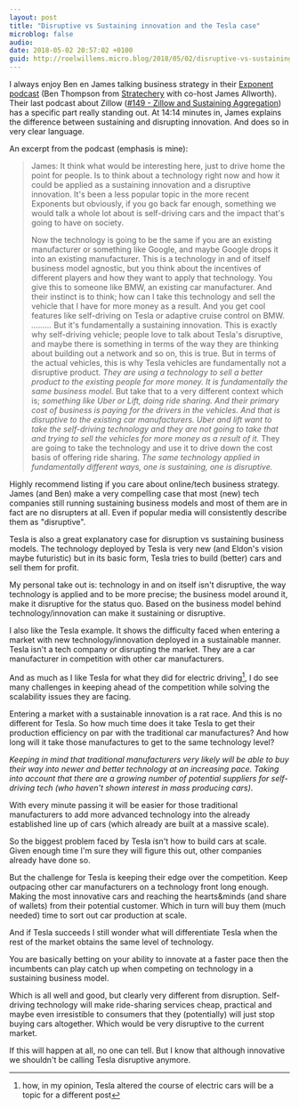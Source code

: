 ```yaml
---
layout: post
title: "Disruptive vs Sustaining innovation and the Tesla case"
microblog: false
audio: 
date: 2018-05-02 20:57:02 +0100
guid: http://roelwillems.micro.blog/2018/05/02/disruptive-vs-sustaining.html
---
```

I always enjoy Ben en James talking business strategy in their [Exponent podcast](http://exponent.fm) (Ben Thompson from [Stratechery](https://stratechery.com) with co-host James Allworth). Their last podcast about Zillow ([#149 - Zillow and Sustaining Aggregation](http://exponent.fm/episode-149-zillow-and-sustaining-aggregation/)) has a specific part really standing out. At 14:14 minutes in, James explains the difference between sustaining and disrupting innovation. And does so in very clear language. 

An excerpt from the podcast (emphasis is mine):
> James: It think what would be interesting here, just to drive home the point for people. Is to think about a technology right now and how it could be applied as a sustaining innovation and a disruptive innovation. It's been a less popular topic in the more recent Exponents but obviously, if you go back far enough, something we would talk a whole lot about is self-driving cars and the impact that's going to have on society.
> 
> Now the technology is going to be the same if you are an existing manufacturer or something like Google, and maybe Google drops it into an existing manufacturer. This is a technology in and of itself business model agnostic, but you think about the incentives of different players and how they want to apply that technology. You give this to someone like BMW, an existing car manufacturer. And their instinct is to think; how can I take this technology and sell the vehicle that I have for more money as a result. And you get cool features like self-driving on Tesla or adaptive cruise control on BMW. _........._ But it's fundamentally a sustaining innovation. This is exactly why self-driving vehicle; people love to talk about Tesla's disruptive, and maybe there is something in terms of the way they are thinking about building out a network and so on, this is true. But in terms of the actual vehicles, this is why Tesla vehicles are fundamentally not a disruptive product. _They are using a technology to sell a better product to the existing people for more money. It is fundamentally the same business model._ But take that to a very different context which is; _something like Uber or Lift, doing ride sharing. And their primary cost of business is paying for the drivers in the vehicles. And that is disruptive to the existing car manufacturers. Uber and lift want to take the self-driving technology and they are not going to take that and trying to sell the vehicles for more money as a result of it._ They are going to take the technology and use it to drive down the cost basis of offering ride sharing. *The same technology applied in fundamentally different ways, one is sustaining, one is disruptive.*

Highly recommend listing if you care about online/tech business strategy. 
James (and Ben) make a very compelling case that most (new) tech companies still running sustaining business models and most of them are in fact are no disrupters at all. Even if popular media will consistently describe them as "disruptive". 

Tesla is also a great explanatory case for disruption vs sustaining business models. The technology deployed by Tesla is very new (and Eldon's vision maybe futuristic) but in its basic form, Tesla tries to build (better) cars and sell them for profit. 

My personal take out is: technology in and on itself isn't disruptive, the way technology is applied and to be more precise; the business model around it, make it disruptive for the status quo. 
Based on the business model behind technology/innovation can make it sustaining or disruptive.

I also like the Tesla example. It shows the difficulty faced when entering a market with new technology/innovation deployed in a sustainable manner. Tesla isn't a tech company or disrupting the market. They are a car manufacturer in competition with other car manufacturers.  

And as much as I like Tesla for what they did for electric driving[^1], I do see many challenges in keeping ahead of the competition while solving the scalability issues they are facing.

Entering a market with a sustainable innovation is a rat race. And this is no different for Tesla.
So how much time does it take Tesla to get their production efficiency on par with the traditional car manufactures? And how long will it take those manufactures to get to the same technology level? 

_Keeping in mind that traditional manufacturers very likely will be able to buy their way into newer and better technology at an increasing pace. Taking into account that there are a growing number of potential suppliers for self-driving tech (who haven't shown interest in mass producing cars)_.

With every minute passing it will be easier for those traditional manufacturers to add more advanced technology into the already established line up of cars (which already are built at a massive scale).

So the biggest problem faced by Tesla isn't how to build cars at scale. Given enough time I'm sure they will figure this out, other companies already have done so. 

But the challenge for Tesla is keeping their edge over the competition. Keep outpacing other car manufacturers on a technology front long enough. Making the most innovative cars and reaching the hearts&minds (and share of wallets) from their potential customer. Which in turn will buy them (much needed) time to sort out car production at scale.

And if Tesla succeeds I still wonder what will differentiate Tesla when the rest of the market obtains the same level of technology. 

You are basically betting on your ability to innovate at a faster pace then the incumbents can play catch up when competing on technology in a sustaining business model.

Which is all well and good, but clearly very different from disruption. 
Self-driving technology will make ride-sharing services cheap, practical and maybe even irresistible to consumers that they (potentially) will just stop buying cars altogether. Which would be very disruptive to the current market.

If this will happen at all, no one can tell. But I know that although innovative we shouldn't be calling Tesla disruptive anymore.

[^1]:how, in my opinion, Tesla altered the course of electric cars will be a topic for a different post
